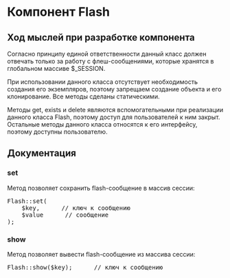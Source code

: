 <h1>Компонент Flash</h1>


<h2>Ход мыслей при разработке компонента</h2>

<p>Согласно принципу единой ответственности данный класс должен отвечать только за работу с флеш-сообщениями, которые хранятся в глобальном массиве $_SESSION.</p>

<p>При использовании данного класса отсутствует необходимость создания его экземпляров, поэтому запрещаем создание объекта и его клонирование. Все методы сделаны статическими.</p>

<p>Методы get, exists и delete являются вспомогательными при реализации данного класса Flash, поэтому доступ для пользователей к ним закрыт. Остальные методы данного класса относятся к его интерфейсу, поэтому доступны пользователю.</p>


<h2>Документация</h2>


<h3>set</h3>

<p>Метод позволяет сохранить flash-сообщение в массив сессии:</p>

<pre>
Flash::set(
    $key,      <span class="pl-c">// ключ к сообщению</span>
    $value      <span class="pl-c">// сообщение</span>
);
</pre>


<h3>show</h3>

<p>Метод позволяет вывести flash-сообщение из массива сессии:</p>

<pre>
Flash::show($key);      <span class="pl-c">// ключ к сообщению</span>
</pre>